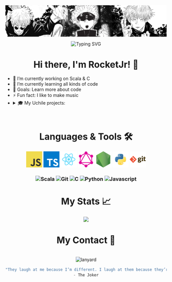 <img align="center" src="./images/Welcome.jpg">
<br>

<p align="center">
<img src="https://readme-typing-svg.demolab.com?font=Fira+Code&pause=1000&color=70A4FC&center=true&width=435&lines=We+all+go+a+little+mad+sometimes" alt="Typing SVG" /></img>
</p>

<h1 align="center"> Hi there, I'm RocketJr! 👋 </h1>

- 🔭 I’m currently working on Scala & C
- 🌱 I’m currently learning all kinds of code
- 🥅 Goals: Learn more about code
- ⚡ Fun fact: I like to make music
- <details><summary>🎓 My Uchile projects:</summary>
  <ul>
    <li><a href="https://github.com/RocketJr/CC3001-Algoritmos-y-Estructuras-de-Datos"> CC3001</li></a>
    <li><a href="https://github.com/RocketJr/gwen-t-RocketJr"> CC3002 Memes</li>
    <li><a href="https://github.com/RocketJr/CC3101-Matematicas-Discretas-para-la-Computacion"> CC3101 Discretas</li></a>
    <li><a href="https://github.com/RocketJr/CC3201-Base-de-Datos"> CC3201 BD</li>
    <li><a href="https://github.com/RocketJr/CC3301-Programacion-de-Software-de-Sistemas"> CC3301 PSS</li></a>
    <li><a href="https://github.com/RocketJr/CC3501-3D-Car-Rendering"> CC3501 Grafica</li></a>
    <li><a href="https://github.com/RocketJr/CC5002-Desarrollo-de-Aplicaciones-Web"> CC5002 Web</li></a>
  </ul>
  </details>

<br/>

<h1 align="center"> Languages & Tools 🛠️ </h1>

<p align="center">
<code><img height="50" src="https://raw.githubusercontent.com/github/explore/80688e429a7d4ef2fca1e82350fe8e3517d3494d/topics/javascript/javascript.png"></code>
<code><img height="50" src="https://raw.githubusercontent.com/github/explore/80688e429a7d4ef2fca1e82350fe8e3517d3494d/topics/typescript/typescript.png"></code>
<code><img height="50" src="https://raw.githubusercontent.com/github/explore/80688e429a7d4ef2fca1e82350fe8e3517d3494d/topics/react/react.png"></code>
<code><img height="50" src="https://raw.githubusercontent.com/github/explore/5c058a388828bb5fde0bcafd4bc867b5bb3f26f3/topics/graphql/graphql.png"></code>
<code><img height="50" src="https://raw.githubusercontent.com/github/explore/80688e429a7d4ef2fca1e82350fe8e3517d3494d/topics/nodejs/nodejs.png"></code>
<code><img height="50" src="https://raw.githubusercontent.com/github/explore/80688e429a7d4ef2fca1e82350fe8e3517d3494d/topics/python/python.png"></code>
<code><img height="50" src="https://raw.githubusercontent.com/github/explore/80688e429a7d4ef2fca1e82350fe8e3517d3494d/topics/git/git.png"></code>

<h3 align=center>

![Scala](https://img.shields.io/badge/scala-7b6efa.svg?style=for-the-badge&logo=scala&logoColor=white)
![Git](https://img.shields.io/badge/git-7d64e5.svg?style=for-the-badge&logo=git&logoColor=white)
![C](https://img.shields.io/badge/c-7c5bd1.svg?style=for-the-badge&logo=c&logoColor=white)
![Python](https://img.shields.io/badge/python-7953be.svg?style=for-the-badge&logo=python&logoColor=white)
![Javascript](https://img.shields.io/badge/javascript-754bab.svg?style=for-the-badge&logo=javascript&logoColor=white)<br>

<h1 align="center"> My Stats 📈 </h1>

<p align="center">
  <img height=200 align="center" src="https://github-readme-stats.vercel.app/api/top-langs/?username=RocketJr&layout=compact&theme=tokyonight" />

<h1 align="center"> My Contact 📝 </h1>

<p align="center">
<br><img src="https://lanyard.cnrad.dev/api/459106695612989440" alt="lanyard"></img><br>
</p>

<div align="center">

```scala
"They laugh at me because I’m different. I laugh at them because they’re all the same."
- The Joker
```
</div>
